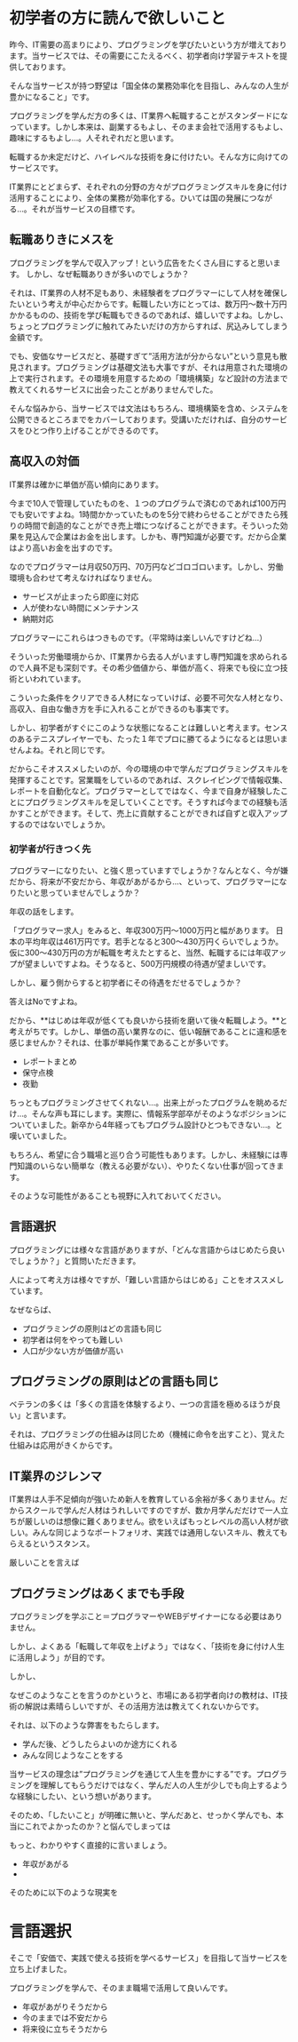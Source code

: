 # 初学者の方に読んで欲しいこと

昨今、IT需要の高まりにより、プログラミングを学びたいという方が増えております。当サービスでは、その需要にこたえるべく、初学者向け学習テキストを提供しております。

そんな当サービスが持つ野望は「国全体の業務効率化を目指し、みんなの人生が豊かになること」です。

プログラミングを学んだ方の多くは、IT業界へ転職することがスタンダードになっています。しかし本来は、副業するもよし、そのまま会社で活用するもよし、趣味にするもよし…。人それぞれだと思います。

転職するか未定だけど、ハイレベルな技術を身に付けたい。そんな方に向けてのサービスです。

IT業界にとどまらず、それぞれの分野の方々がプログラミングスキルを身に付け活用することにより、全体の業務が効率化する。ひいては国の発展につながる…。それが当サービスの目標です。

## 転職ありきにメスを

プログラミングを学んで収入アップ！という広告をたくさん目にすると思います。 しかし、なぜ転職ありきが多いのでしょうか？

それは、IT業界の人材不足もあり、未経験者をプログラマーにして人材を確保したいという考えが中心だからです。転職したい方にとっては、数万円～数十万円かかるものの、技術を学び転職もできるのであれば、嬉しいですよね。しかし、ちょっとプログラミングに触れてみたいだけの方からすれば、尻込みしてしまう金額です。

でも、安価なサービスだと、基礎すぎて”活用方法が分からない”という意見も散見されます。プログラミングは基礎文法も大事ですが、それは用意された環境の上で実行されます。その環境を用意するための「環境構築」など設計の方法まで教えてくれるサービスに出会ったことがありませんでした。

そんな悩みから、当サービスでは文法はもちろん、環境構築を含め、システムを公開できるところまでをカバーしております。受講いただければ、自分のサービスをひとつ作り上げることができるのです。


## 高収入の対価

IT業界は確かに単価が高い傾向にあります。

今まで10人で管理していたものを、１つのプログラムで済むのであれば100万円でも安いですよね。1時間かかっていたものを5分で終わらせることができたら残りの時間で創造的なことができ売上増につなげることができます。そういった効果を見込んで企業はお金を出します。しかも、専門知識が必要です。だから企業はより高いお金を出すのです。

なのでプログラマーは月収50万円、70万円などゴロゴロいます。しかし、労働環境も合わせて考えなければなりません。

- サービスが止まったら即座に対応
- 人が使わない時間にメンテナンス
- 納期対応

プログラマーにこれらはつきものです。（平常時は楽しいんですけどね…）

そういった労働環境からか、IT業界から去る人がいますし専門知識を求められるので人員不足も深刻です。その希少価値から、単価が高く、将来でも役に立つ技術といわれています。

こういった条件をクリアできる人材になっていけば、必要不可欠な人材となり、高収入、自由な働き方を手に入れることができるのも事実です。

しかし、初学者がすぐにこのような状態になることは難しいと考えます。センスのあるテニスプレイヤーでも、たった１年でプロに勝てるようになるとは思いませんよね。それと同じです。

だからこそオススメしたいのが、今の環境の中で学んだプログラミングスキルを発揮することです。営業職をしているのであれば、スクレイピングで情報収集、レポートを自動化など。プログラマーとしてではなく、今まで自身が経験したことにプログラミングスキルを足していくことです。そうすれば今までの経験も活かすことができます。そして、売上に貢献することができれば自ずと収入アップするのではないでしょうか。


### 初学者が行きつく先

プログラマーになりたい、と強く思っていますでしょうか？なんとなく、今が嫌だから、将来が不安だから、年収があがるから…、といって、プログラマーになりたいと思っていませんでしょうか？

年収の話をします。

「プログラマー求人」をみると、年収300万円～1000万円と幅があります。 日本の平均年収は461万円です。若手となると300～430万円くらいでしょうか。仮に300～430万円の方が転職を考えたとすると、当然、転職するには年収アップが望ましいですよね。そうなると、500万円規模の待遇が望ましいです。

しかし、雇う側からすると初学者にその待遇をだせるでしょうか？

答えはNoですよね。

だから、**はじめは年収が低くても良いから技術を磨いて後々転職しよう。**と考えがちです。しかし、単価の高い業界なのに、低い報酬であることに違和感を感じませんか？それは、仕事が単純作業であることが多いです。

- レポートまとめ
- 保守点検
- 夜勤

ちっともプログラミングさせてくれない…。出来上がったプログラムを眺めるだけ…。そんな声も耳にします。実際に、情報系学部卒がそのようなポジションについていました。新卒から4年経ってもプログラム設計ひとつもできない…。と嘆いていました。

もちろん、希望に合う職場と巡り合う可能性もあります。しかし、未経験には専門知識のいらない簡単な（教える必要がない）、やりたくない仕事が回ってきます。

そのような可能性があることも視野に入れておいてください。


## 言語選択

プログラミングには様々な言語がありますが、「どんな言語からはじめたら良いでしょうか？」と質問いただきます。

人によって考え方は様々ですが、「難しい言語からはじめる」ことをオススメしています。

なぜならば、

- プログラミングの原則はどの言語も同じ
- 初学者は何をやっても難しい
- 人口が少ない方が価値が高い

## プログラミングの原則はどの言語も同じ

ベテランの多くは「多くの言語を体験するより、一つの言語を極めるほうが良い」と言います。

それは、プログラミングの仕組みは同じため（機械に命令を出すこと）、覚えた仕組みは応用がきくからです。







## IT業界のジレンマ

IT業界は人手不足傾向が強いため新人を教育している余裕が多くありません。だからスクールで学んだ人材はうれしいですのですが、数か月学んだだけで一人立ちが厳しいのは想像に難くありません。欲をいえばもっとレベルの高い人材が欲しい。みんな同じようなポートフォリオ、実践では通用しないスキル、教えてもらえるというスタンス。

厳しいことを言えば









## プログラミングはあくまでも手段

プログラミングを学ぶこと＝プログラマーやWEBデザイナーになる必要はありません。



しかし、よくある「転職して年収を上げよう」ではなく、「技術を身に付け人生に活用しよう」が目的です。




しかし、

なぜこのようなことを言うのかというと、市場にある初学者向けの教材は、IT技術の解説は素晴らしいですが、その活用方法は教えてくれないからです。

それは、以下のような弊害をもたらします。

- 学んだ後、どうしたらよいのか途方にくれる
- みんな同じようなことをする

当サービスの理念は”プログラミングを通じて人生を豊かにする”です。プログラミングを理解してもらうだけではなく、学んだ人の人生が少しでも向上するような経験にしたい、という想いがあります。

そのため、「したいこと」が明確に無いと、学んだあと、せっかく学んでも、本当にこれでよかったのか？と悩んでしまっては

もっと、わかりやすく直接的に言いましょう。

- 年収があがる
- 

そのために以下のような現実を


# 言語選択





そこで「安価で、実践で使える技術を学べるサービス」を目指して当サービスを立ち上げました。

プログラミングを学んで、そのまま職場で活用して良いんです。


- 年収があがりそうだから
- 今のままでは不安だから
- 将来役に立ちそうだから

